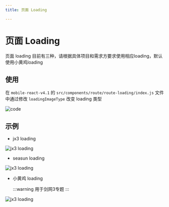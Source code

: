 ```yaml
---
title: 页面 Loading

---
```


# 页面 Loading

页面 loading 目前有三种，请根据具体项目和需求方要求使用相应loading，默认使用小黄鸡loading

## 使用

在 `mobile-react-v4.1` 的 `src/components/route/route-loading/index.js` 文件中通过修改 `loadingImageType` 改变 loading 类型

![code](/xfe-document/images/loading-code-1.png)

## 示例

* jx3 loading

![jx3 loading](/xfe-document/images/loading-jx3.png)

* seasun loading

![jx3 loading](/xfe-document/images/loading-seasun.png)

* 小黄鸡 loading

  :::warning
     用于剑网3专题
  :::

![jx3 loading](/xfe-document/images/loading-xhj.png)

